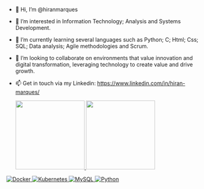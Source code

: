 - 👋 Hi, I’m @hiranmarques
- 👀 I’m interested in Information Technology; Analysis and Systems Development.
- 🌱 I’m currently learning several languages such as Python; C; Html; Css; SQL; Data analysis; Agile methodologies and Scrum.
- 💞️ I’m looking to collaborate on environments that value innovation and digital transformation, leveraging technology to create value and drive growth.
- 📫 Get in touch via my Linkedin: https://www.linkedin.com/in/hiran-marques/

  <div>
  <a href="https://github.com/nerigleston">
  <img height="180em" src="https://github-readme-stats.vercel.app/api?username=hiranmarques&show_icons=true&theme=radical"/>
  <img height="180em" src="https://github-readme-stats.vercel.app/api/top-langs/?username=hiranmarques&layout=compact&theme=radical"/>
</div>

![Docker](https://img.shields.io/badge/Docker-2CA5E0?style=for-the-badge&logo=docker&logoColor=white)
![Kubernetes](https://img.shields.io/badge/kubernetes-326ce5.svg?&style=for-the-badge&logo=kubernetes&logoColor=white)
![MySQL](https://img.shields.io/badge/mysql-%2300f.svg?style=for-the-badge&logo=mysql&logoColor=white)
![Python](https://img.shields.io/badge/Python-FFD43B?style=for-the-badge&logo=python&logoColor=blue)
<!---
hiranmarques/hiranmarques is a ✨ special ✨ repository because its `README.md` (this file) appears on your GitHub profile.
You can click the Preview link to take a look at your changes.
--->
